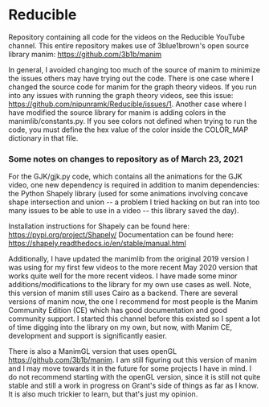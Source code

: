 # Reducible
Repository containing all code for the videos on the Reducible YouTube channel.
This entire repository makes use of 3blue1brown's open source library manim: https://github.com/3b1b/manim

In general, I avoided changing too much of the source of manim to minimize the issues others may have trying out the code. There is one case where I changed the source code for manim for the graph theory videos. If you run into any issues with running the graph theory videos, see this issue: https://github.com/nipunramk/Reducible/issues/1. Another case where I have modified the source library for manim is adding colors in the manimlib/constants.py. If you see colors not defined when trying to run the code, you must define the hex value of the color inside the COLOR_MAP dictionary in that file. 

### Some notes on changes to repository as of March 23, 2021
For the GJK/gjk.py code, which contains all the animations for the GJK video, one new dependency is required in addition to manim dependencies: the Python Shapely library (used for some animations involving concave shape intersection and union -- a problem I tried hacking on but ran into too many issues to be able to use in a video -- this library saved the day).

Installation instructions for Shapely can be found here: https://pypi.org/project/Shapely/
Documentation can be found here: https://shapely.readthedocs.io/en/stable/manual.html

Additionally, I have updated the manimlib from the original 2019 version I was using for my first few videos to the more recent May 2020 version that works quite well for the more recent videos. I have made some minor additions/modifications to the library for my own use cases as well. Note, this version of manim still uses Cairo as a backend. There are several versions of manim now, the one I recommend for most people is the Manim Community Edition (CE) which has good documentation and good community support. I started this channel before this existed so I spent a lot of time digging into the library on my own, but now, with Manim CE, development and support is significantly easier.

There is also a ManimGL version that uses openGL https://github.com/3b1b/manim. I am still figuring out this version of manim and I may move towards it in the future for some projects I have in mind. I do not recommend starting with the openGL version, since it is still not quite stable and still a work in progress on Grant's side of things as far as I know. It is also much trickier to learn, but that's just my opinion. 

